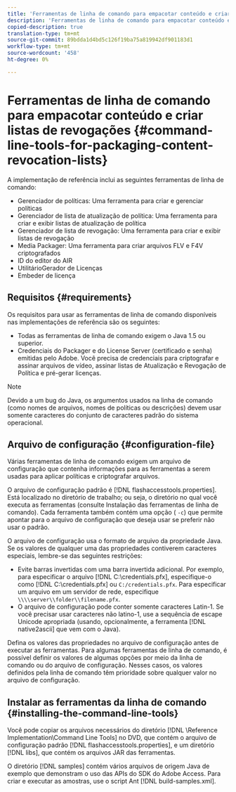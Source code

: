 ```yaml
---
title: 'Ferramentas de linha de comando para empacotar conteúdo e criar listas de revogações '
description: 'Ferramentas de linha de comando para empacotar conteúdo e criar listas de revogações '
copied-description: true
translation-type: tm+mt
source-git-commit: 89bdda1d4bd5c126f19ba75a819942df901183d1
workflow-type: tm+mt
source-wordcount: '458'
ht-degree: 0%

---
```



# Ferramentas de linha de comando para empacotar conteúdo e criar listas de revogações {#command-line-tools-for-packaging-content-revocation-lists}

A implementação de referência inclui as seguintes ferramentas de linha de comando:

* Gerenciador de políticas: Uma ferramenta para criar e gerenciar políticas
* Gerenciador de lista de atualização de política: Uma ferramenta para criar e exibir listas de atualização de política
* Gerenciador de lista de revogação: Uma ferramenta para criar e exibir listas de revogação
* Media Packager: Uma ferramenta para criar arquivos FLV e F4V criptografados
* ID do editor do AIR
* UtilitárioGerador de Licenças
* Embeder de licença

## Requisitos {#requirements}

Os requisitos para usar as ferramentas de linha de comando disponíveis nas implementações de referência são os seguintes:

* Todas as ferramentas de linha de comando exigem o Java 1.5 ou superior.
* Credenciais do Packager e do License Server (certificado e senha) emitidas pelo Adobe. Você precisa de credenciais para criptografar e assinar arquivos de vídeo, assinar listas de Atualização e Revogação de Política e pré-gerar licenças.

>[!NOTE]
>
>Devido a um bug do Java, os argumentos usados na linha de comando (como nomes de arquivos, nomes de políticas ou descrições) devem usar somente caracteres do conjunto de caracteres padrão do sistema operacional.

## Arquivo de configuração {#configuration-file}

Várias ferramentas de linha de comando exigem um arquivo de configuração que contenha informações para as ferramentas a serem usadas para aplicar políticas e criptografar arquivos.

O arquivo de configuração padrão é [!DNL flashaccesstools.properties]. Está localizado no diretório de trabalho; ou seja, o diretório no qual você executa as ferramentas (consulte Instalação das ferramentas de linha de comando). Cada ferramenta também contém uma opção ( `-c`) que permite apontar para o arquivo de configuração que deseja usar se preferir não usar o padrão.

O arquivo de configuração usa o formato de arquivo da propriedade Java. Se os valores de qualquer uma das propriedades contiverem caracteres especiais, lembre-se das seguintes restrições:

* Evite barras invertidas com uma barra invertida adicional. Por exemplo, para especificar o arquivo [!DNL C:\credentials.pfx], especifique-o como [!DNL C:\\credentials.pfx] ou `C:/credentials.pfx`. Para especificar um arquivo em um servidor de rede, especifique `\\\\server\\folder\\filename.pfx`.
* O arquivo de configuração pode conter somente caracteres Latin-1. Se você precisar usar caracteres não latino-1, use a sequência de escape Unicode apropriada (usando, opcionalmente, a ferramenta [!DNL native2ascii] que vem com o Java).

Defina os valores das propriedades no arquivo de configuração antes de executar as ferramentas. Para algumas ferramentas de linha de comando, é possível definir os valores de algumas opções por meio da linha de comando ou do arquivo de configuração. Nesses casos, os valores definidos pela linha de comando têm prioridade sobre qualquer valor no arquivo de configuração.

## Instalar as ferramentas da linha de comando {#installing-the-command-line-tools}

Você pode copiar os arquivos necessários do diretório [!DNL \Reference Implementation\Command Line Tools] no DVD, que contém o arquivo de configuração padrão [!DNL flashaccesstools.properties], e um diretório [!DNL libs], que contém os arquivos JAR das ferramentas.

O diretório [!DNL samples] contém vários arquivos de origem Java de exemplo que demonstram o uso das APIs do SDK do Adobe Access. Para criar e executar as amostras, use o script Ant [!DNL build-samples.xml].